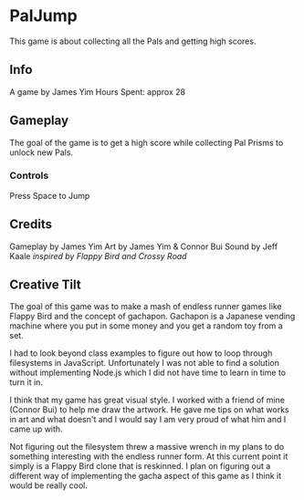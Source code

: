 # PalJump
This game is about collecting all the Pals and getting high scores.

## Info
A game by James Yim
Hours Spent: approx 28

## Gameplay
The goal of the game is to get a high score while collecting Pal Prisms to unlock new Pals.
### Controls
Press Space to Jump

## Credits
Gameplay by James Yim
Art by James Yim & Connor Bui
Sound by Jeff Kaale
*inspired by Flappy Bird and Crossy Road*

## Creative Tilt
The goal of this game was to make a mash of endless runner games like Flappy Bird and the concept of gachapon. Gachapon is a Japanese vending machine where you put in some money and you get a random toy from a set. 

I had to look beyond class examples to figure out how to loop through filesystems in JavaScript. Unfortunately I was not able to find a solution without implementing Node.js which I did not have time to learn in time to turn it in.

I think that my game has great visual style. I worked with a friend of mine (Connor Bui) to help me draw the artwork. He gave me tips on what works in art and what doesn't and I would say I am very proud of what him and I came up with.

Not figuring out the filesystem threw a massive wrench in my plans to do something interesting with the endless runner form. At this current point it simply is a Flappy Bird clone that is reskinned. I plan on figuring out a different way of implementing the gacha aspect of this game as I think it would be really cool. 